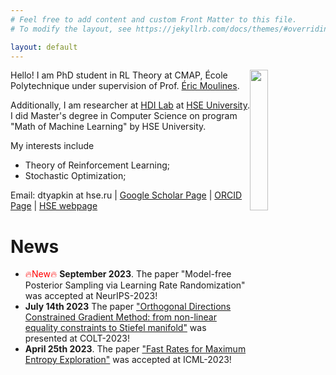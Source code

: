 ```yaml
---
# Feel free to add content and custom Front Matter to this file.
# To modify the layout, see https://jekyllrb.com/docs/themes/#overriding-theme-defaults

layout: default
---
```

<img style="float: right;" width="24%" src="https://imgur.com/ldeCCKv.png">

Hello! I am PhD student in RL Theory at CMAP, École Polytechnique under supervision of Prof. [Éric Moulines](https://scholar.google.com/citations?user=_XE1LvQAAAAJ). 

Additionally, I am researcher at [HDI Lab](https://cs.hse.ru/en/hdilab/) at [HSE University](https://www.hse.ru/en/). I did Master's degree in Computer Science on program "Math of Machine Learning" by HSE University.

My interests include
* Theory of Reinforcement Learning;
* Stochastic Optimization;

Email: dtyapkin at hse.ru | [Google Scholar Page](https://scholar.google.ru/citations?user=AB23PXQAAAAJ&hl=ru) |  [ORCID Page](https://orcid.org/0000-0002-8832-7926) | [HSE webpage](https://www.hse.ru/en/staff/dtiapkin)

# News

- <span style="color:red"> &#128293;New&#128293; </span>  **September 2023**. The paper "Model-free Posterior Sampling via Learning Rate Randomization" was accepted at NeurIPS-2023!
- **July 14th 2023** The paper ["Orthogonal Directions Constrained Gradient Method: from non-linear equality constraints to Stiefel manifold"](https://proceedings.mlr.press/v195/schechtman23a.html) was presented at COLT-2023!
-  **April 25th 2023**. The paper ["Fast Rates for Maximum Entropy Exploration"](https://arxiv.org/abs/2303.08059) was accepted at ICML-2023!